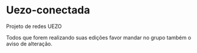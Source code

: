 # Uezo-conectada
Projeto de redes UEZO

Todos que forem realizando suas edições favor mandar no grupo também o aviso de alteração.
